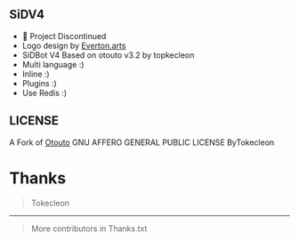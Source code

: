 ## SiDV4

- 🚧 Project Discontinued
- Logo design by [Everton.arts](https://www.facebook.com/Evertonarts-693615497441103)
- SiDBot V4 Based on otouto v3.2 by topkecleon
- Multi language :)
- Inline :)
- Plugins :)
- Use Redis :)

## LICENSE

A Fork of [Otouto](https://github.com/topkecleon/otouto)
GNU AFFERO GENERAL PUBLIC LICENSE ByTokecleon

# Thanks

>Tokecleon
---
>More contributors in Thanks.txt
